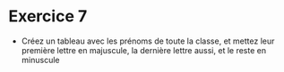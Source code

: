 # Exercice 7 
 
- Créez un tableau avec les prénoms de toute la classe, et mettez leur première lettre en majuscule, la dernière lettre aussi, et le reste en minuscule